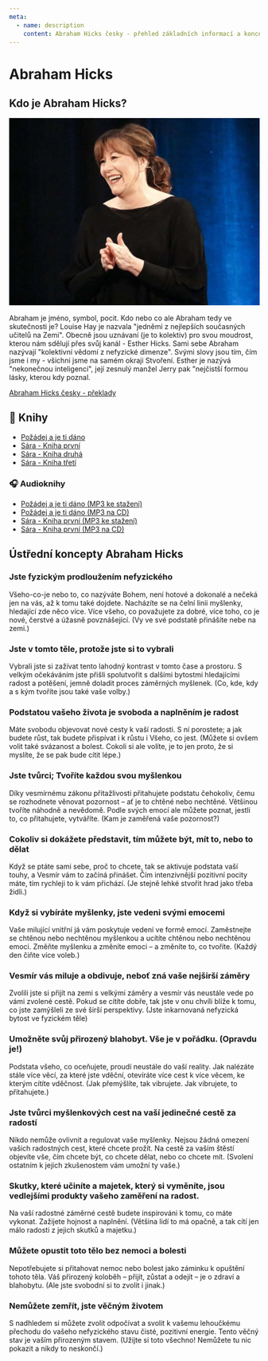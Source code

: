 ```yaml
---
meta:
  - name: description
    content: Abraham Hicks česky - přehled základních informací a konceptů Abraham Hicks
---
```


# Abraham Hicks

## Kdo je Abraham Hicks?

![Abraham Hicks](../.vuepress/public/abraham-hicks.jpg)

Abraham je jméno, symbol, pocit. Kdo nebo co ale Abraham tedy ve skutečnosti je? Louise Hay je nazvala "jedněmi z nejlepších současných učitelů na Zemi". Obecně jsou uznávaní (je to kolektiv) pro svou moudrost, kterou nám sdělují přes svůj kanál - Esther Hicks. Sami sebe Abraham nazývají "kolektivní vědomí z nefyzické dimenze". Svými slovy jsou tím, čím jsme i my - všichni jsme na samém okraji Stvoření. Esther je nazývá "nekonečnou inteligencí", její zesnulý manžel Jerry pak "nejčistší formou lásky, kterou kdy poznal.

[Abraham Hicks česky - překlady](https://www.bennu.cz/ucitele/abraham-hicks/)

## :book: Knihy

- [Požádej a je ti dáno](https://www.martinus.cz/?uItem=75974&z=IFPM3I&utm_source=z%3DIFPM3I&utm_medium=url&utm_campaign=partner)
- [Sára - Kniha první](https://www.martinus.cz/?uItem=79884&z=IFPM3I&utm_source=z%3DIFPM3I&utm_medium=url&utm_campaign=partner)
- [Sára - Kniha druhá](https://www.martinus.cz/?uItem=141802&z=IFPM3I&utm_source=z%3DIFPM3I&utm_medium=url&utm_campaign=partner)
- [Sára - Kniha třetí](https://www.martinus.cz/?uItem=159535&z=IFPM3I&utm_source=z%3DIFPM3I&utm_medium=url&utm_campaign=partner)

### :headphones: Audioknihy

- [Požádej a je ti dáno (MP3 ke stažení)](https://www.martinus.cz/?uItem=256974&z=IFPM3I&utm_source=z%3DIFPM3I&utm_medium=url&utm_campaign=partner)
- [Požádej a je ti dáno (MP3 na CD)](https://www.martinus.cz/?uItem=261538&z=IFPM3I&utm_source=z%3DIFPM3I&utm_medium=url&utm_campaign=partner)
- [Sára - Kniha první (MP3 ke stažení)](https://www.martinus.cz/?uItem=256713&z=IFPM3I&utm_source=z%3DIFPM3I&utm_medium=url&utm_campaign=partner)
- [Sára - Kniha první (MP3 na CD)](https://www.martinus.cz/?uItem=214172&z=&utm_source=z%3D&utm_medium=&utm_campaign=partner)

## Ústřední koncepty Abraham Hicks

### Jste fyzickým prodloužením nefyzického

Všeho-co-je nebo to, co nazýváte Bohem, není hotové a dokonalé a nečeká jen na vás, až k tomu také dojdete. Nacházíte se na čelní linii myšlenky, hledající zde něco více. Více všeho, co považujete za dobré, více toho, co je nové, čerstvé a úžasně povznášející. (Vy ve své podstatě přinášíte nebe na zemi.)

### Jste v tomto těle, protože jste si to vybrali

Vybrali jste si zažívat tento lahodný kontrast v tomto čase a prostoru. S velkým očekáváním jste přišli spolutvořit s dalšími bytostmi hledajícími radost a potěšení, jemně doladit proces záměrných myšlenek. (Co, kde, kdy a s kým tvoříte jsou také vaše volby.)

### Podstatou vašeho života je svoboda a naplněním je radost

Máte svobodu objevovat nové cesty k vaší radosti. S ní porostete; a jak budete růst, tak budete přispívat i k růstu i Všeho, co jest.
(Můžete si ovšem volit také svázanost a bolest. Cokoli si ale volíte, je to jen proto, že si myslíte, že se pak bude cítit lépe.)

### Jste tvůrci; Tvoříte každou svou myšlenkou

Díky vesmírnému zákonu přitažlivosti přitahujete podstatu čehokoliv, čemu se rozhodnete věnovat pozornost – ať je to chtěné nebo nechtěné. Většinou tvoříte náhodně a nevědomě. Podle svých emocí ale můžete poznat, jestli to, co přitahujete, vytváříte. (Kam je zaměřená vaše pozornost?)

### Cokoliv si dokážete představit, tím můžete být, mít to, nebo to dělat

Když se ptáte sami sebe, proč to chcete, tak se aktivuje podstata vaší touhy, a Vesmír vám to začíná přinášet. Čím intenzivnější pozitivní pocity máte, tím rychleji to k vám přichází. (Je stejně lehké stvořit hrad jako třeba židli.)

### Když si vybíráte myšlenky, jste vedeni svými emocemi

Vaše milující vnitřní já vám poskytuje vedení ve formě emocí. Zaměstnejte se chtěnou nebo nechtěnou myšlenkou a ucítíte chtěnou nebo nechtěnou emoci. Změňte myšlenku a změníte emoci – a změníte to, co tvoříte. (Každý den čiňte více voleb.)

### Vesmír vás miluje a obdivuje, neboť zná vaše nejširší záměry

Zvolili jste si přijít na zemi s velkými záměry a vesmír vás neustále vede po vámi zvolené cestě. Pokud se cítíte dobře, tak jste v onu chvíli blíže k tomu, co jste zamýšleli ze své širší perspektivy. (Jste inkarnovaná nefyzická bytost ve fyzickém těle)

### Umožněte svůj přirozený blahobyt. Vše je v pořádku. (Opravdu je!)

Podstata všeho, co oceňujete, proudí neustále do vaší reality. Jak nalézáte stále více věcí, za které jste vděční, otevíráte více cest k více věcem, ke kterým cítíte vděčnost. (Jak přemýšlíte, tak vibrujete. Jak vibrujete, to přitahujete.)

### Jste tvůrci myšlenkových cest na vaší jedinečné cestě za radostí

Nikdo nemůže ovlivnit a regulovat vaše myšlenky. Nejsou žádná omezení vašich radostných cest, které chcete prožít. Na cestě za vaším štěstí objevíte vše, čím chcete být, co chcete dělat, nebo co chcete mít. (Svolení ostatním k jejich zkušenostem vám umožní ty vaše.)

### Skutky, které učiníte a majetek, který si vyměníte, jsou vedlejšími produkty vašeho zaměření na radost.

Na vaší radostné záměrné cestě budete inspirováni k tomu, co máte vykonat. Zažijete hojnost a naplnění. (Většina lidí to má opačně, a tak cítí jen málo radosti z jejich skutků a majetku.)

### Můžete opustit toto tělo bez nemoci a bolesti

Nepotřebujete si přitahovat nemoc nebo bolest jako záminku k opuštění tohoto těla. Váš přirozený koloběh – přijít, zůstat a odejít – je o zdraví a blahobytu. (Ale jste svobodní si to zvolit i jinak.)

### Nemůžete zemřít, jste věčným životem

S nadhledem si můžete zvolit odpočívat a svolit k vašemu lehoučkému přechodu do vašeho nefyzického stavu čisté, pozitivní energie. Tento věčný stav je vaším přirozeným stavem. (Užijte si toto všechno! Nemůžete tu nic pokazit a nikdy to neskončí.)